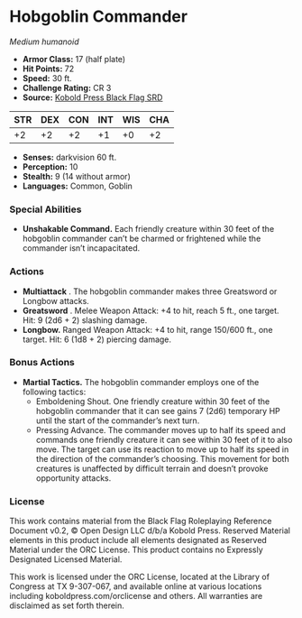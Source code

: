 # Hobgoblin Commander

*Medium humanoid*

- **Armor Class:** 17 (half plate)
- **Hit Points:** 72
- **Speed:** 30 ft.
- **Challenge Rating:** CR 3
- **Source:** [Kobold Press Black Flag SRD](https://koboldpress.com/black-flag-roleplaying/)

| STR | DEX | CON | INT | WIS | CHA |
| --- | --- | --- | --- | --- | --- |
| +2 | +2 | +2 | +1 | +0 | +2 |

- **Senses:** darkvision 60 ft.
- **Perception:** 10
- **Stealth:** 9 (14 without armor)
- **Languages:** Common, Goblin

### Special Abilities

- **Unshakable Command.** Each friendly creature within 30 feet of the hobgoblin commander can’t be charmed or frightened while the commander isn’t incapacitated.

### Actions

- **Multiattack** . The hobgoblin commander makes three Greatsword or Longbow attacks.
- **Greatsword** . Melee Weapon Attack: +4 to hit, reach 5 ft., one target. Hit: 9 (2d6 + 2) slashing damage.
- **Longbow.** Ranged Weapon Attack: +4 to hit, range 150/600 ft., one target. Hit: 6 (1d8 + 2) piercing damage.

### Bonus Actions

- **Martial Tactics.** The hobgoblin commander employs one of the following tactics:
	- Emboldening Shout. One friendly creature within 30 feet of the hobgoblin commander that it can see gains 7 (2d6) temporary HP until the start of the commander’s next turn.
	- Pressing Advance. The commander moves up to half its speed and commands one friendly creature it can see within 30 feet of it to also move. The target can use its reaction to move up to half its speed in the direction of the commander’s choosing. This movement for both creatures is unaffected by difficult terrain and doesn’t provoke opportunity attacks.

### License

This work contains material from the Black Flag Roleplaying Reference Document v0.2, © Open Design LLC d/b/a Kobold Press. Reserved Material elements in this product include all elements designated as Reserved Material under the ORC License. This product contains no Expressly Designated Licensed Material.

This work is licensed under the ORC License, located at the Library of Congress at TX 9-307-067, and available online at various locations including koboldpress.com/orclicense and others. All warranties are disclaimed as set forth therein.

